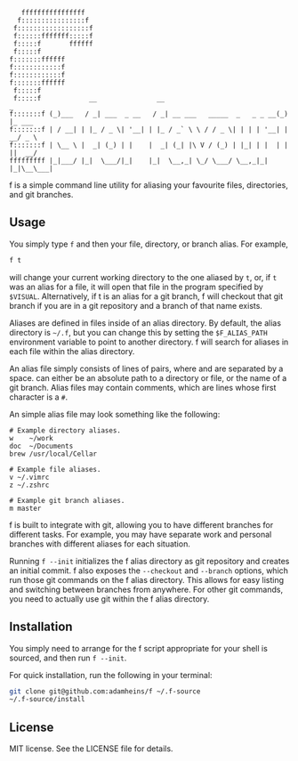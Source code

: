 ```
   ffffffffffffffff
  f::::::::::::::::f
 f::::::::::::::::::f
 f::::::fffffff:::::f
 f:::::f       ffffff
 f:::::f
f:::::::ffffff
f::::::::::::f
f::::::::::::f
f:::::::ffffff
 f:::::f
 f:::::f            __               __                               _
f:::::::f (_)___   / _| ___  _ __   / _| __ ___   _____  _   _ _ __(_) |_ ___
f:::::::f | / __| | |_ / _ \| '__| | |_ / _` \ \ / / _ \| | | | '__| | __/ _ \
f:::::::f | \__ \ |  _| (_) | |    |  _| (_| |\ V / (_) | |_| | |  | | ||  __/
fffffffff |_|___/ |_|  \___/|_|    |_|  \__,_| \_/ \___/ \__,_|_|  |_|\__\___|
```
f is a simple command line utility for aliasing your favourite files,
directories, and git branches.

## Usage
You simply type `f` and then your file, directory, or branch alias. For
example,
```bash
f t
```
will change your current working directory to the one aliased by `t`, or, if
`t` was an alias for a file, it will open that file in the program specified by
`$VISUAL`. Alternatively, if t is an alias for a git branch, f will checkout
that git branch if you are in a git repository and a branch of that name
exists.

Aliases are defined in files inside of an alias directory. By default, the
alias directory is `~/.f`, but you can change this by setting the
`$F_ALIAS_PATH` environment variable to point to another directory. f will
search for aliases in each file within the alias directory.

An alias file simply consists of lines of <alias> <value> pairs, where <alias>
and <value> are separated by a space. <value> can either be an absolute path to
a directory or file, or the name of a git branch. Alias files may contain
comments, which are lines whose first character is a `#`.

An simple alias file may look something like the following:
```
# Example directory aliases.
w    ~/work
doc  ~/Documents
brew /usr/local/Cellar

# Example file aliases.
v ~/.vimrc
z ~/.zshrc

# Example git branch aliases.
m master
```

f is built to integrate with git, allowing you to have different branches for
different tasks. For example, you may have separate work and personal branches
with different aliases for each situation.

Running `f --init` initializes the f alias directory as git repository and
creates an initial commit. f also exposes the `--checkout` and `--branch`
options, which run those git commands on the f alias directory. This allows for
easy listing and switching between branches from anywhere. For other git
commands, you need to actually use git within the f alias directory.

## Installation
You simply need to arrange for the f script appropriate for your shell is
sourced, and then run `f --init`.

For quick installation, run the following in your terminal:
```bash
git clone git@github.com:adamheins/f ~/.f-source
~/.f-source/install
```

## License
MIT license. See the LICENSE file for details.
